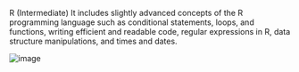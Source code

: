 R (Intermediate)
It includes slightly advanced concepts of the R programming language such as conditional statements, loops, and functions, writing efficient and readable code, regular expressions in R, data structure manipulations, and times and dates.


![image](https://github.com/HAQ-NAWAZ-MALIK/HackerRank-projects/assets/86514900/86089dbf-9443-4636-a16c-afe5fbe1585b)
